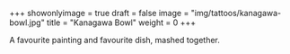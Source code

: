 +++
showonlyimage = true
draft = false
image = "img/tattoos/kanagawa-bowl.jpg"
title = "Kanagawa Bowl"
weight = 0
+++

A favourite painting and favourite dish, mashed together.
